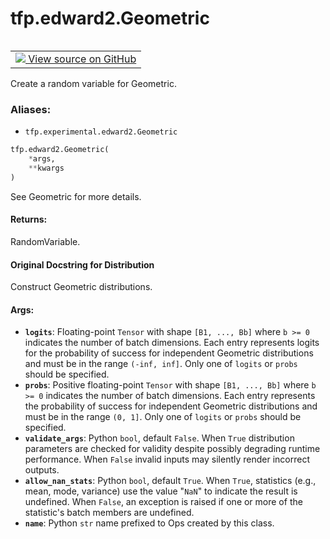 <div itemscope itemtype="http://developers.google.com/ReferenceObject">
<meta itemprop="name" content="tfp.edward2.Geometric" />
<meta itemprop="path" content="Stable" />
</div>

# tfp.edward2.Geometric


<table class="tfo-notebook-buttons tfo-api" align="left">

<td>
  <a target="_blank" href="https://github.com/tensorflow/probability/blob/master/tensorflow_probability/python/experimental/edward2/interceptor.py">
    <img src="https://www.tensorflow.org/images/GitHub-Mark-32px.png" />
    View source on GitHub
  </a>
</td></table>



Create a random variable for Geometric.

### Aliases:

* `tfp.experimental.edward2.Geometric`


``` python
tfp.edward2.Geometric(
    *args,
    **kwargs
)
```



<!-- Placeholder for "Used in" -->

See Geometric for more details.

#### Returns:

RandomVariable.


#### Original Docstring for Distribution

Construct Geometric distributions.

#### Args:


* <b>`logits`</b>: Floating-point `Tensor` with shape `[B1, ..., Bb]` where `b >= 0`
  indicates the number of batch dimensions. Each entry represents logits
  for the probability of success for independent Geometric distributions
  and must be in the range `(-inf, inf]`. Only one of `logits` or `probs`
  should be specified.
* <b>`probs`</b>: Positive floating-point `Tensor` with shape `[B1, ..., Bb]`
  where `b >= 0` indicates the number of batch dimensions. Each entry
  represents the probability of success for independent Geometric
  distributions and must be in the range `(0, 1]`. Only one of `logits`
  or `probs` should be specified.
* <b>`validate_args`</b>: Python `bool`, default `False`. When `True` distribution
  parameters are checked for validity despite possibly degrading runtime
  performance. When `False` invalid inputs may silently render incorrect
  outputs.
* <b>`allow_nan_stats`</b>: Python `bool`, default `True`. When `True`, statistics
  (e.g., mean, mode, variance) use the value "`NaN`" to indicate the
  result is undefined. When `False`, an exception is raised if one or
  more of the statistic's batch members are undefined.
* <b>`name`</b>: Python `str` name prefixed to Ops created by this class.
